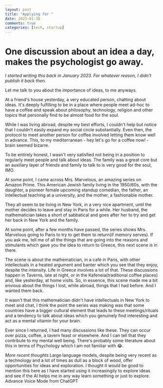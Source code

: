 ```yaml
---
layout: post
title: "Applying for "
date: 2023-01-30
comments: true
categories: [tech, startup]
---
```


# One discussion about an idea a day, makes the psychologist go away.
_I started writing this back in January 2023. For whatever reason, I didn't publish it back then._

Let me talk to you about the importance of ideas, to me anyways.

At a friend's house yesterday, a very educated person, chatting about ideas. It's deeply fulfilling to be in a place where people meet ad-hoc to have a coffee and speak about philosophy, technology, religion and other topics that personally find to be almost food for the soul.

While I was living abroad, despite my best efforts, I couldn't help but notice that I couldn't easily expand my social circle substantially. Even then, the protocol to meet another person for coffee involved letting them know well in advance. This, to my mediterranean - hey let's go for a coffee now! - brain seemed bizarre.

To be entirely honest, I wasn't very satisfied not being in a position to regularly meet people and talk about ideas. The family was a great core but an auxiliary layer of friends and family to talk to is very good for the soul, IMO.

At some point, I came across Mrs. Marvelous, an amazing series on Amazon Prime. This American Jewish family living in the 1950/60s, with the daughter, a pioneer female upcoming standup comedian, the father, an intellectual teaching at a university, and the mother, a fashionable mother.

They all seem to be living in New York, in a very nice apartment, until the mother decides to leave and stay in Paris for a while. Her husband, the mathematician takes a short of sabbatical and goes after her to try and get her back in New York and the family.

At some point, after a few months have passed, the series shows Mrs. Marvelous going to Paris to try to get them to return(if memory serves). If you ask me, tell me of all the things that are going into the reasons and stimulants which gave you the idea to return to Greece, this next scene is in there.

The scene is about the mathematician, in a café in Paris, with other intellectuals in a heated argument and banter which you see that they enjoy, despite the intensity. Life in Greece involves a lot of that. These discussions happen in Taverns, late at night, or in the Kafeneia(traditional coffee places) and, like yesterday, at home visits. So, in essence, this scene made me a bit envious about the things I lost, while abroad, things that I had before. And I wanted them back.

It wasn't that this mathematician didn't have intellectuals in New York to meet and chat, I think the point the series was making was that some countries have a bigger cultural element that leads to these meetings/rituals and a tendency to talk about ideas which you genuinely find interesting and act as a mental vitamin for your brain.

Ever since I returned, I had many discussions like these. They can occur over pizza, coffee, a tavern feast or elsewhere. And I can tell that they contribute to my mental well being. There's probably some literature about this in terms of Psychology which I am not familiar with 😂.

_More recent thoughts_
Large language models, despite being very recent as a technology and a lot of times as dull as a block of wood, offer opportunities for ideas and exploration. I thought it would be good to mention this here as I have started using it increasingily to explore ideas and see if the AI helps me in any way learn something or just to explore. Advance Voice Mode from ChatGPT